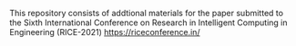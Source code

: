 This repository consists of addtional materials for the paper submitted to the Sixth International Conference on Research in Intelligent Computing in Engineering (RICE-2021) https://riceconference.in/


